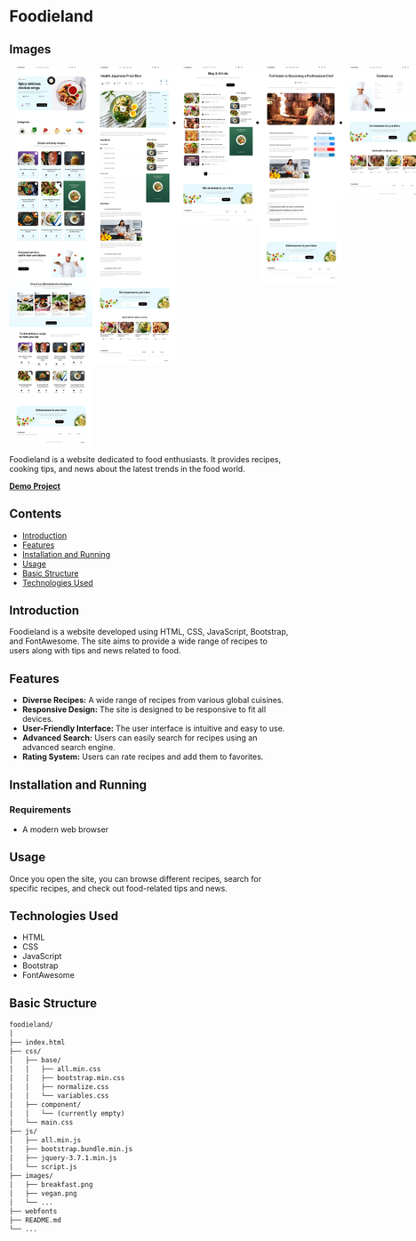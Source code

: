 # Foodieland

## Images

<div style="display: flex; justify-content: space-around; align-items: start;">
    <img src="./images/pages-pics/Home.jpeg" alt="Home" style="width: 150px; height: auto;">
    <img src="./images/pages-pics/Recipes.jpeg" alt="Recipes" style="width: 150px; height: auto;">
    <img src="./images/pages-pics/Blog-List.jpeg" alt="Blog List" style="width: 150px; height: auto;">
    <img src="./images/pages-pics/Blog-Post.jpeg" alt="Blog Post" style="width: 150px; height: auto;">
    <img src="./images/pages-pics/Contact.jpeg" alt="Contact" style="width: 150px; height: auto;">
</div>

Foodieland is a website dedicated to food enthusiasts. It provides recipes, cooking tips, and news about the latest trends in the food world.

**<a href="https://foodieland-steel.vercel.app/" target="_blank">Demo Project</a>**

## Contents

- [Introduction](#introduction)
- [Features](#features)
- [Installation and Running](#installation-and-running)
- [Usage](#usage)
- [Basic Structure](#basic-structure)
- [Technologies Used](#technologies-used)

## Introduction

Foodieland is a website developed using HTML, CSS, JavaScript, Bootstrap, and FontAwesome. The site aims to provide a wide range of recipes to users along with tips and news related to food.

## Features

- **Diverse Recipes:** A wide range of recipes from various global cuisines.
- **Responsive Design:** The site is designed to be responsive to fit all devices.
- **User-Friendly Interface:** The user interface is intuitive and easy to use.
- **Advanced Search:** Users can easily search for recipes using an advanced search engine.
- **Rating System:** Users can rate recipes and add them to favorites.

## Installation and Running

### Requirements

- A modern web browser

## Usage

Once you open the site, you can browse different recipes, search for specific recipes, and check out food-related tips and news.

## Technologies Used

- HTML
- CSS
- JavaScript
- Bootstrap
- FontAwesome


## Basic Structure

```plaintext
foodieland/
│
├── index.html
├── css/
│   ├── base/
│   │   ├── all.min.css
│   │   ├── bootstrap.min.css
│   │   ├── normalize.css
│   │   └── variables.css
│   ├── component/
│   │   └── (currently empty)
│   └── main.css
├── js/
│   ├── all.min.js
│   ├── bootstrap.bundle.min.js
│   ├── jquery-3.7.1.min.js
│   └── script.js
├── images/
│   ├── breakfast.png
│   ├── vegan.png
│   └── ...
├── webfonts
├── README.md
└── ...
